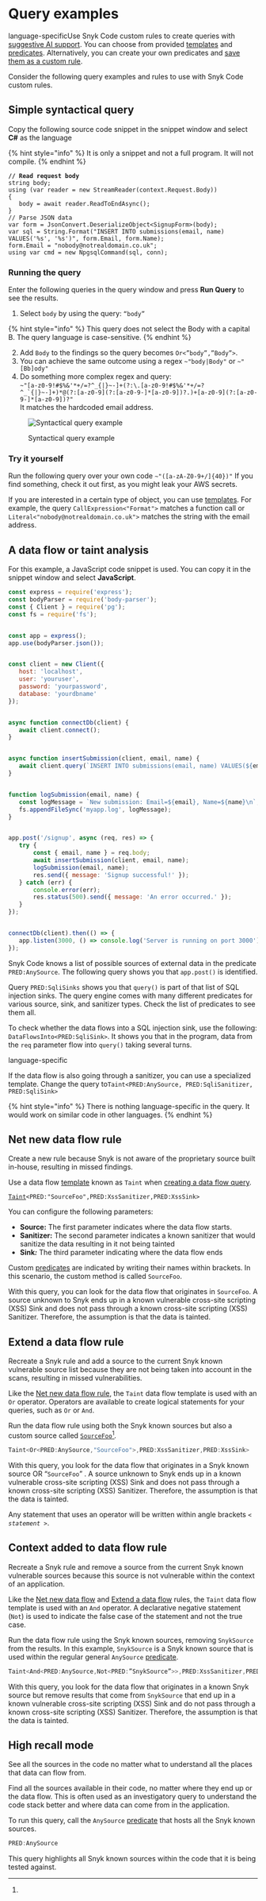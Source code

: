 # Query examples

language-specificUse Snyk Code custom rules to create queries with [suggestive AI support](how-custom-rules-work.md#suggestive-ai-support). You can choose from provided [templates](how-custom-rules-work.md#query-templates) and [predicates](how-custom-rules-work.md#query-predicates). Alternatively, you can create your own predicates and [save them as a custom rule](create-custom-rules.md).&#x20;

Consider the following query examples and rules to use with Snyk Code custom rules.

## Simple syntactical query

Copy the following source code snippet in the snippet window and select **C#** as the language

{% hint style="info" %}
It is only a snippet and not a full program. It will not compile.
{% endhint %}

<pre class="language-csharp"><code class="lang-csharp"><strong>// Read request body
</strong>string body;
using (var reader = new StreamReader(context.Request.Body))
{
   body = await reader.ReadToEndAsync();
}
// Parse JSON data
var form = JsonConvert.DeserializeObject&#x3C;SignupForm>(body);
var sql = String.Format("INSERT INTO submissions(email, name) VALUES('%s', '%s')", form.Email, form.Name);
form.Email = "nobody@notrealdomain.co.uk";
using var cmd = new NpgsqlCommand(sql, conn);
</code></pre>

### Running the query

Enter the following queries in the query window and press **Run Query** to see the results.

1. Select `body` by using the query: `“body”`&#x20;

{% hint style="info" %}
This query does not select the Body with a capital B. The query language is case-sensitive.
{% endhint %}

2. Add `Body` to the findings so the query becomes `Or<”body”,”Body”>`.
3. You can achieve the same outcome using a regex `~"body|Body"` or `~"[Bb]ody"`
4. Do something more complex regex and query: \
   ``~"[a-z0-9!#$%&'*+/=?^_{|}~-]+(?:\.[a-z0-9!#$%&'*+/=?^_`{|}~-]+)*@(?:[a-z0-9](?:[a-z0-9-]*[a-z0-9])?.)+[a-z0-9](?:[a-z0-9-]*[a-z0-9])?"``\
   It matches the hardcoded email address.

<figure><img src="../../../.gitbook/assets/simple syntactical query.png" alt="Syntactical query example"><figcaption><p>Syntactical query example</p></figcaption></figure>

### Try it yourself

Run the following query over your own code `~"([a-zA-Z0-9+/]{40})"` If you find something, check it out first, as you might leak your AWS secrets.

If you are interested in a certain type of object, you can use [templates](templates-and-predicates.md). For example, the query `CallExpression<"Format">` matches a function call or `Literal<"nobody@notrealdomain.co.uk">` matches the string with the email address.

## A data flow or taint analysis

For this example, a JavaScript code snippet is used. You can copy it in the snippet window and select **JavaScript**.

```javascript
const express = require('express');
const bodyParser = require('body-parser');
const { Client } = require('pg');
const fs = require('fs');


const app = express();
app.use(bodyParser.json());


const client = new Client({
   host: 'localhost',
   user: 'youruser',
   password: 'yourpassword',
   database: 'yourdbname'
});


async function connectDb(client) {
   await client.connect();
}


async function insertSubmission(client, email, name) {
   await client.query(`INSERT INTO submissions(email, name) VALUES(${email}, ${name})`);
}


function logSubmission(email, name) {
   const logMessage = `New submission: Email=${email}, Name=${name}\n`;
   fs.appendFileSync('myapp.log', logMessage);
}


app.post('/signup', async (req, res) => {
   try {
       const { email, name } = req.body;
       await insertSubmission(client, email, name);
       logSubmission(email, name);
       res.send({ message: 'Signup successful!' });
   } catch (err) {
       console.error(err);
       res.status(500).send({ message: 'An error occurred.' });
   }
});


connectDb(client).then(() => {
   app.listen(3000, () => console.log('Server is running on port 3000'));
});

```

Snyk Code knows a list of possible sources of external data in the predicate `PRED:AnySource`. The following query shows you that `app.post()` is identified.&#x20;

Query `PRED:SqliSinks` shows you that `query()` is part of that list of SQL injection sinks. The query engine comes with many different predicates for various source, sink, and sanitizer types. Check the list of predicates to see them all.

To check whether the data flows into a SQL injection sink, use the following: `DataFlowsInto<PRED:SqliSink>`. It shows you that in the program, data from the `req` parameter flow into `query()` taking several turns.

language-specific

If the data flow is also going through a sanitizer, you can use a specialized template. Change the query to ​​`Taint<PRED:AnySource, PRED:SqliSanitizer, PRED:SqliSink>`

{% hint style="info" %}
There is nothing language-specific in the query. It would work on similar code in other languages.
{% endhint %}

## **Net new data flow rule**

Create a new rule because Snyk is not aware of the proprietary source built in-house, resulting in missed findings.

Use a data flow [template](how-custom-rules-work.md#query-templates) known as `Taint` when [creating a data flow query](run-query.md#run-query-on-a-repository).&#x20;

<pre class="language-javascript"><code class="lang-javascript"><a data-footnote-ref href="#user-content-fn-1">Taint</a>&#x3C;PRED:"SourceFoo",PRED:XssSanitizer,PRED:XssSink>
</code></pre>

You can configure the following parameters:

* **Source:** The first parameter indicates where the data flow starts.
* **Sanitizer:** The second parameter indicates a known sanitizer that would sanitize the data resulting in it not being tainted
* **Sink**_**:**_ The third parameter indicating where the data flow ends

Custom [predicates](how-custom-rules-work.md#query-predicates) are indicated by writing their names within brackets. In this scenario, the custom method is called `SourceFoo`.

With this query, you can look for the data flow that originates in `SourceFoo`. A source unknown to Snyk ends up in a known vulnerable cross-site scripting (XSS) Sink and does not pass through a known cross-site scripting (XSS) Sanitizer. Therefore, the assumption is that the data is tainted.

## **Extend a data flow rule**

Recreate a Snyk rule and add a source to the current Snyk known vulnerable source list because they are not being taken into account in the scans, resulting in missed vulnerabilities.&#x20;

Like the [Net new data flow rule](query-examples.md#net-new-data-flow-rule), the `Taint` data flow template is used with an `Or` operator. Operators are available to create logical statements for your queries, such as `Or` or `And`.

Run the data flow rule using both the Snyk known sources but also a custom source called [`SourceFoo`](#user-content-fn-2)[^2]_._

```javascript
Taint<Or<PRED:AnySource,"SourceFoo">,PRED:XssSanitizer,PRED:XssSink>
```

With this query, you look for the data flow that originates in a Snyk known source OR “`SourceFoo`” . A source unknown to Snyk ends up in a known vulnerable cross-site scripting (XSS) Sink and does not pass through a known cross-site scripting (XSS) Sanitizer. Therefore, the assumption is that the data is tainted.

Any statement that uses an operator will be written within angle brackets  _`< statement >`_.&#x20;

## **Context added to data flow rule**

Recreate a Snyk rule and remove a source from the current Snyk known vulnerable sources because this source is not vulnerable within the context of an application.&#x20;

Like the [Net new data flow](query-examples.md#net-new-data-flow-rule) and [Extend a data flow](query-examples.md#extend-a-data-flow-rule) rules, the `Taint` data flow template is used with an `And` operator. A declarative negative statement (`Not`) is used to indicate the false case of the statement and not the true case.

Run the data flow rule using the Snyk known sources, removing `SnykSource` from the results. In this example, `SnykSource` is a Snyk known source that is used within the regular general `AnySource` [predicate](how-custom-rules-work.md#query-predicates).

```javascript
Taint<And<PRED:AnySource,Not<PRED:”SnykSource”>>,PRED:XssSanitizer,PRED:XssSink>
```

With this query, you look for the data flow that originates in a known Snyk source but remove results that come from `SnykSource` that end up in a known vulnerable cross-site scripting (XSS) Sink and do not pass through a known cross-site scripting (XSS) Sanitizer. Therefore, the assumption is that the data is tainted.

## **High recall mode**

See all the sources in the code no matter what to understand all the places that data can flow from.

Find all the sources available in their code, no matter where they end up or the data flow. This is often used as an investigatory query to understand the code stack better and where data can come from in the application.

To run this query, call the `AnySource` [predicate](how-custom-rules-work.md#query-predicates) that hosts all the Snyk known sources.&#x20;

```javascript
PRED:AnySource
```

This query highlights all Snyk known sources within the code that it is being tested against.

[^1]: C

[^2]: 
